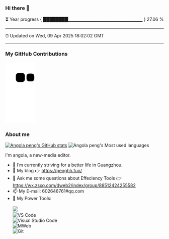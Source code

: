 ### Hi there 👋

⏳ Year progress { ████████▁▁▁▁▁▁▁▁▁▁▁▁▁▁▁▁▁▁▁▁▁▁ } 27.06 %

---

⏰ Updated on Wed, 09 Apr 2025 18:02:02 GMT

---
### My GitHub Contributions    

![](https://raw.githubusercontent.com/phh95/phh95/main/assets/github-contribution-grid-snake.svg)          

### About me      

[![Angola peng's GitHub stats](https://github-readme-stats.vercel.app/api?username=phh95&show_icons=true&theme=radical)](https://github.com/anuraghazra/github-readme-stats)
![Angola peng's Most used languages](https://github-readme-stats.vercel.app/api/top-langs/?username=phh95&layout=compact&hide_border=true&langs_count=10)

I'm angola, a new-media editor.    

- 🔭 I’m currently striving for a better life in Guangzhou.     
- 🤔 My blog 👉 https://penghh.fun/         
- 💬 Ask me some questions about Effeciency Tools 👉 https://wx.zsxq.com/dweb2/index/group/88512424255582
- 📫 My E-mail: 602646761#qq.com          
- 🔧 My Power Tools: </br>   
![](https://img.shields.io/badge/%E5%86%99%E4%BD%9C%E5%B7%A5%E5%85%B7-VS%20Code-blue)     
![VS Code](https://img.shields.io/badge/%E5%86%99%E4%BD%9C%E5%B7%A5%E5%85%B7-VS%20Code-blue)     
![Visual Studio Code](https://img.shields.io/badge/Visual_Studio_Code-007ACC?style=flat-square&logo=Visual-Studio-Code&logoColor=white)       
![MWeb](https://img.shields.io/badge/%E5%9B%BE%E5%BA%8A-MWeb-lightgrey)          
![Git](https://img.shields.io/badge/-Git-black?style=plastic&logo=git)     

